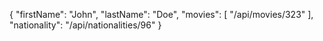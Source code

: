 {
"firstName": "John",
"lastName": "Doe",
"movies": [
"/api/movies/323"
],
"nationality": "/api/nationalities/96"
}